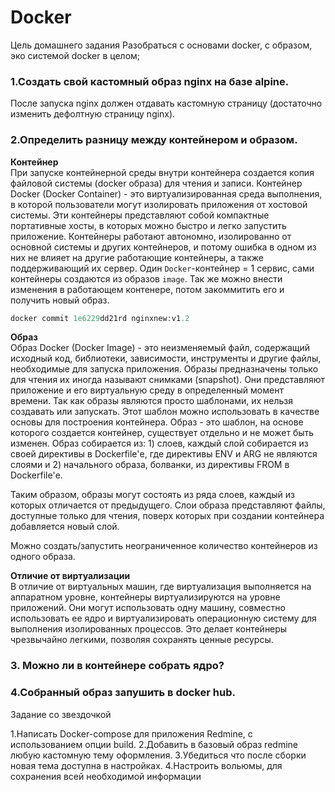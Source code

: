# Docker
Цель домашнего задания
Разобраться с основами docker, с образом, эко системой docker в целом;



### 1.Создать свой кастомный образ nginx на базе alpine. 
После запуска nginx должен отдавать кастомную страницу (достаточно изменить дефолтную страницу nginx).






### 2.Определить разницу между контейнером и образом.


__Контейнер__  
При запуске контейнерной среды внутри контейнера создается копия файловой системы (docker образа) для чтения и записи.
Контейнер Docker (Docker Container) - это виртуализированная среда выполнения, в которой пользователи могут изолировать 
приложения от хостовой системы. Эти контейнеры представляют собой компактные портативные хосты, в которых можно быстро 
и легко запустить приложение.
Контейнеры работают автономно, изолированно от основной системы и других контейнеров, и потому ошибка в одном из них 
не влияет на другие работающие контейнеры, а также поддерживающий их сервер.
Один `Docker`-контейнер = 1 сервис, сами контейнеры создаются из образов `image`. Так же можно внести изменения в работающем контенере, потом закоммитить его и получить новый образ.
```php
docker commit 1e6229dd21rd nginxnew:v1.2
```



__Образ__     
Образ Docker (Docker Image) - это неизменяемый файл, содержащий исходный код, библиотеки, зависимости,
инструменты и другие файлы, необходимые для запуска приложения.
Образы предназначены только для чтения их иногда называют снимками (snapshot).
Они представляют приложение и его виртуальную среду в определенный момент времени. 
Так как образы являются просто шаблонами, их нельзя создавать или запускать. 
Этот шаблон можно использовать в качестве основы для построения контейнера.
Образ - это шаблон, на основе которого создается контейнер, существует отдельно и не может быть изменен.
Образ собирается из:
    1) слоев, каждый слой собирается из своей директивы в Dockerfile'е, где директивы ENV и ARG не являются слоями и
    2) начального образа, болванки, из директивы FROM в Dockerfile'е.

Таким образом, образы могут состоять из ряда слоев, каждый из которых отличается от предыдущего.
Слои образа представляют файлы, доступные только для чтения, поверх которых при создании контейнера добавляется новый слой.

Можно создать/запустить неограниченное количество контейнеров из одного образа.
    


__Отличие от виртуализации__  
В отличие от виртуальных машин, где виртуализация выполняется на аппаратном уровне,
контейнеры виртуализируются на уровне приложений. Они могут использовать одну машину, 
совместно использовать ее ядро и виртуализировать операционную систему для выполнения 
изолированных процессов. Это делает контейнеры чрезвычайно легкими, позволяя сохранять ценные ресурсы.



### 3. Можно ли в контейнере собрать ядро?



### 4.Собранный образ запушить в docker hub.





Задание со звездочкой

1.Написать Docker-compose для приложения Redmine, с использованием опции build.
2.Добавить в базовый образ redmine любую кастомную тему оформления.
3.Убедиться что после сборки новая тема доступна в настройках.
4.Настроить вольюмы, для сохранения всей необходимой информации